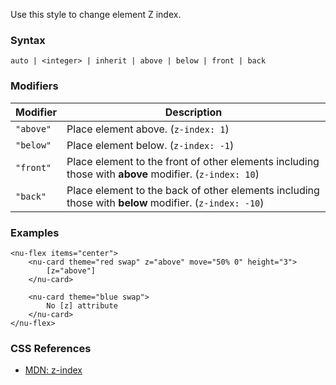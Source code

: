 Use this style to change element Z index.

### Syntax

```
auto | <integer> | inherit | above | below | front | back
```

### Modifiers

|Modifier|Description|
|----|----|
|`"above"`|Place element above. (`z-index: 1`)|
|`"below"`|Place element below.  (`z-index: -1`)|
|`"front"`|Place element to the front of other elements including those with **above** modifier.  (`z-index: 10`)|
|`"back"`|Place element to the back of other elements including those with **below** modifier. (`z-index: -10`)|

### Examples

```preview
<nu-flex items="center">
    <nu-card theme="red swap" z="above" move="50% 0" height="3">
        [z="above"]
    </nu-card>

    <nu-card theme="blue swap">
        No [z] attribute
    </nu-card>
</nu-flex>
```

### CSS References

* [MDN: z-index](!https://developer.mozilla.org/en-US/docs/Web/CSS/z-index)
